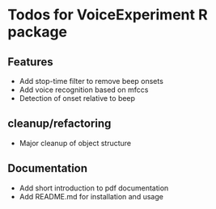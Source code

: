 # Todos for VoiceExperiment R package

## Features

* Add stop-time filter to remove beep onsets
* Add voice recognition based on mfccs
* Detection of onset relative to beep

## cleanup/refactoring

* Major cleanup of object structure


## Documentation

* Add short introduction to pdf documentation
* Add README.md for installation and usage
